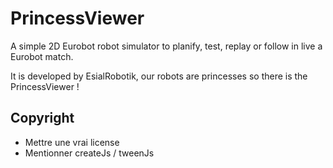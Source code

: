 # PrincessViewer
A simple 2D Eurobot robot simulator to planify, test, replay or follow 
in live a Eurobot match.

It is developed by EsialRobotik, our robots are princesses so there 
is the PrincessViewer !

## Copyright
- Mettre une vrai license
- Mentionner createJs / tweenJs